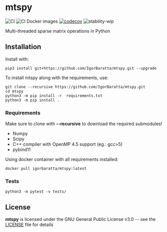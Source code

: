 # mtspy

![CI](https://github.com/IgorBaratta/mtspy/workflows/CI/badge.svg)
![CI Docker images](https://img.shields.io/docker/cloud/build/igorbaratta/mtspy)
[![codecov](https://codecov.io/gh/IgorBaratta/mtspy/branch/master/graph/badge.svg)](https://codecov.io/gh/IgorBaratta/mtspy)
![stability-wip](https://img.shields.io/badge/stability-work_in_progress-lightgrey.svg)


Multi-threaded sparse matrix operations in Python

## Installation

Install with:

```shell
pip3 install git+https://github.com/IgorBaratta/mtspy.git --upgrade
```


To install mtspy along with the requirements, use:
```shell
git clone --recursive https://github.com/IgorBaratta/mtspy.git
cd mtspy
python3 -m pip install -r  requirements.txt
python3 -m pip install .
```

### Requirements

Make sure to clone with **--recursive** to download the required submodules!

- Numpy
- Scipy
- C++ compiler with OpenMP 4.5 support (eg.: gcc>5) 
- pybind11

Using docker container with all requirements installed:

```shell
docker pull igorbaratta/mtspy:latest
```


### Tests
```
python3 -m pytest -v tests/
```

## License

 **mtspy** is licensed under the GNU General Public License v3.0 -- see the [LICENSE](LICENSE) file for details
